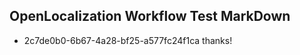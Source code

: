 ## OpenLocalization Workflow Test MarkDown

* 2c7de0b0-6b67-4a28-bf25-a577fc24f1ca 
thanks!



<!--HONumber=Jan16_HO2-->

